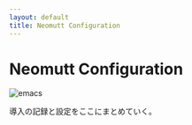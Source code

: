 ```yaml
---
layout: default
title: Neomutt Configuration
---
```


# Neomutt Configuration
![emacs](https://minorugh.github.io/img/neomutt.png)

導入の記録と設定をここにまとめていく。

